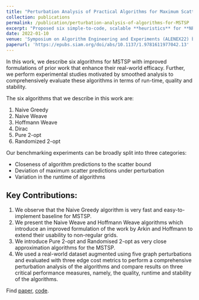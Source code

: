 ```yaml
---
title: "Perturbation Analysis of Practical Algorithms for Maximum Scatter TSP"
collection: publications
permalink: /publication/perturbation-analysis-of-algorithms-for-MSTSP
excerpt: "Proposed six simple-to-code, scalable **heuristics** for **NP-hard** Maximum Scatter Travelling Salesman Problem (MSTSP). Studied the reliability of these algorithms in terms of runtime, quality, and stability using **smoothed analysis**, by slightly perturbing the inputs. Observed **practical efficacy** of simple heuristics despite their exponential worst-case complexity due to **polynomial expected runtime**, as the worst-case instances are **sparse** and **rare**. Find [code](https://github.com/sundar7D0/maximum-scatter-TSP)."
date: 2022-01-10
venue: 'Symposium on Algorithm Engineering and Experiments (ALENEX22) by Sundar Raman P, Emil Biju'
paperurl: 'https://epubs.siam.org/doi/abs/10.1137/1.9781611977042.13'
---
```


In this work, we describe six algorithms for MSTSP with improved formulations of prior work that enhance their real-world efficacy. Further, we perform experimental studies motivated by smoothed analysis to comprehensively evaluate these algorithms in terms of run-time, quality and stability.

The six algorithms that we describe in this work are:

1. Naive Greedy
2. Naive Weave
3. Hoffmann Weave
4. Dirac
5. Pure 2-opt
6. Randomized 2-opt

Our benchmarking experiments can be broadly split into three categories:

* Closeness of algorithm predictions to the scatter bound
* Deviation of maximum scatter predictions under perturbation
* Variation in the runtime of algorithms

## Key Contributions:

1. We observe that the Naive Greedy algorithm is very fast and easy-to-implement baseline for MSTSP.
2. We present the Naive Weave and Hoffmann Weave algorithms which introduce an improved formulation of the work by Arkin and Hoffmann to extend their usability to non-regular grids.
3. We introduce Pure 2-opt and Randomised 2-opt as very close approximation algorithms for the MSTSP.
4. We used a real-world dataset augmented using five graph perturbations and evaluated with three edge cost metrics to perform a comprehensive perturbation analysis of the algorithms and compare results on three critical performance measures, namely, the quality, runtime and stability of the algorithms.

Find [paper](https://epubs.siam.org/doi/abs/10.1137/1.9781611977042.13), [code](https://github.com/sundar7D0/maximum-scatter-TSP).
